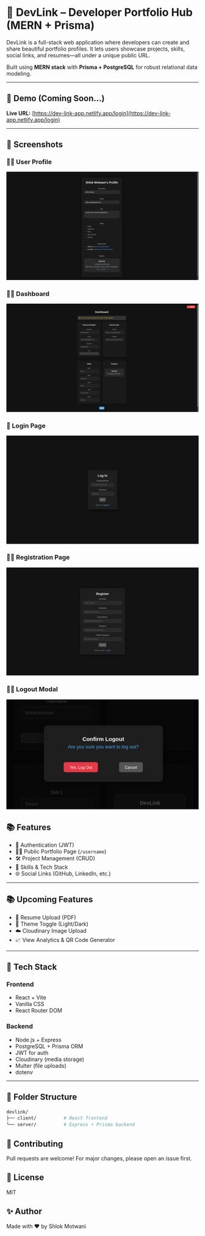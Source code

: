 # 🚀 DevLink – Developer Portfolio Hub (MERN + Prisma)

DevLink is a full-stack web application where developers can create and share beautiful portfolio profiles. It lets users showcase projects, skills, social links, and resumes—all under a unique public URL.

Built using **MERN stack** with **Prisma + PostgreSQL** for robust relational data modeling.

---

## 📸 Demo (Coming Soon...)

**Live URL:** [https://dev-link-app.netlify.app/login](https://dev-link-app.netlify.app/login)

---

## 📸 Screenshots

### 🧑‍💻 User Profile

![User Profile](./client/assets/profile.png)

### 🧑‍💻 Dashboard

![Dashboard](./client/assets/dashboard.png)

### 🔐 Login Page

![Login](./client/assets/login.png)

### 🧑‍💻 Registration Page

![Register](./client/assets/register.png)

### 🧑‍💻 Logout Modal

![Logout Modal](./client/assets/logout-modal.png)

## 📚 Features

- 🔐 Authentication (JWT)
- 🧑‍💻 Public Portfolio Page (`/username`)
- 🛠️ Project Management (CRUD)
- 🧩 Skills & Tech Stack
- 🌐 Social Links (GitHub, LinkedIn, etc.)

---

## 📚 Upcoming Features

- 💼 Resume Upload (PDF)
- 🎨 Theme Toggle (Light/Dark)
- ☁️ Cloudinary Image Upload
- 📈 View Analytics & QR Code Generator

---

## 🧱 Tech Stack

### Frontend

- React + Vite
- Vanilla CSS
- React Router DOM

### Backend

- Node.js + Express
- PostgreSQL + Prisma ORM
- JWT for auth
- Cloudinary (media storage)
- Multer (file uploads)
- dotenv

---

## 📁 Folder Structure

```bash
devlink/
├── client/          # React frontend
└── server/          # Express + Prisma backend
```

## 🙌 Contributing

Pull requests are welcome! For major changes, please open an issue first.

## 📄 License

MIT

## ✨ Author

Made with ❤️ by Shlok Motwani
